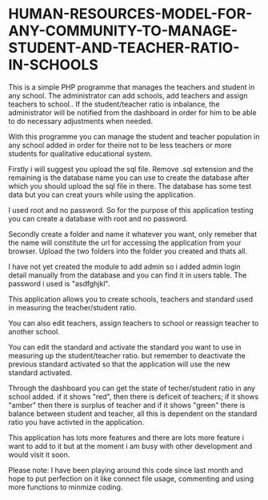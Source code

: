 # HUMAN-RESOURCES-MODEL-FOR-ANY-COMMUNITY-TO-MANAGE-STUDENT-AND-TEACHER-RATIO-IN-SCHOOLS
This is a simple PHP programme that manages the teachers and student in any school. The administrator can add schools, add teachers and assign teachers to school.. If the student/teacher ratio is inbalance, the administrator will be notified from the dashboard in order for him to be able to do necessary adjustments when needed.

With this programme you can manage the student and teacher population in any school added in order for theire not to be less teachers or more students for qualitative educational system. 

Firstly i will suggest you upload the sql file. Remove .sql extension and the remaining is the database name you can use to create the database after which you should upload the sql file in there. The database has some test data but you can creat yours while using the application.

I used root and no password. So for the purpose of this application testing you can create a database with root and no password.

Secondly create a folder and name it whatever you want, only remeber that the name will constitute the url for accessing the application from your browser. Upload the two folders into the folder you created and thats all.

I have not yet created the module to add admin so i added admin login detail manually from the database and you can find it in users table. The password i used is "asdfghjkl".

This application allows you to create schools, teachers and standard used in measuring the teacher/student ratio.

You can also edit teachers, assign teachers to school or reassign teacher to another school.

You can edit the standard and activate the standard you want to use in measuring up the student/teacher ratio. but remember to deactivate the previous standard activated so that the application will use the new standard activated.

Through the dashboard you can get the state of techer/student ratio in any school added. if it shows "red", then there is deficeit of teachers; if it shows "amber" then there is surplus of teacher and if it shows "green" there is balance between student and teacher, all this is dependent on the standard ratio you have activted in the application.

This application has lots more features and there are lots more feature i want to add to it but at the moment i am busy with other development and would visit it soon.

Please note:  I have been playing around this code since last month and hope to put perfection on it like connect file usage, commenting and using more functions to minmize coding.
